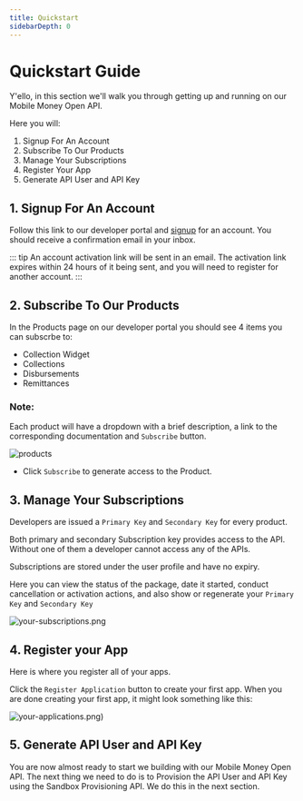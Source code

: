 ```yaml
---
title: Quickstart
sidebarDepth: 0
---
```


# Quickstart Guide

Y'ello, in this section we'll walk you through getting up and running on our Mobile Money Open API.

Here you will:

1. Signup For An Account
2. Subscribe To Our Products
3. Manage Your Subscriptions
4. Register Your App
5. Generate API User and API Key

## 1. Signup For An Account

Follow this link to our developer portal and [signup](https://momodeveloper.mtn.com/signup) for an account. You should receive a confirmation email in your inbox.

::: tip 
An account activation link will be sent in an email. The activation link expires within 24 hours of it being sent, and you will need to register for another account.
:::

## 2. Subscribe To Our Products

In the Products page on our developer portal you should see 4 items you can subscrbe to:
  - Collection Widget
  - Collections
  - Disbursements
  - Remittances

### Note:

Each product will have a dropdown with a brief description, a link to the corresponding documentation and `Subscribe` button.

<img :src="$withBase('/products.png')" alt="products">

- Click `Subscribe` to generate access to the Product.

## 3. Manage Your Subscriptions

Developers are issued a `Primary Key` and `Secondary Key` for every product.

Both primary and secondary Subscription key provides access to the API. Without one of them a developer cannot access any of the APIs.

Subscriptions are stored under the user profile and have no expiry.

Here you can view the status of the package, date it started, conduct cancellation or activation actions, and also show or regenerate your `Primary Key` and `Secondary Key`

<img :src="$withBase('/your-subscriptions.png')" alt="your-subscriptions.png">


## 4. Register your App

Here is where you register all of your apps.

Click the `Register Application` button to create your first app. When you are done creating your first app, it might look something like this:

<img :src="$withBase('/your-applications.png')" alt="your-applications.png)">


## 5. Generate API User and API Key

You are now almost ready to start we building with our Mobile Money Open API. The next thing we need to do is to Provision the API User and API Key using the Sandbox Provisioning API. We do this in the next section.











<!-- Take a look at our [Use Cases](/use-cases/#request-to-pay) to see how you can use our API.

We suggest going over to our [Sandbox](https://momodeveloper.mtn.com/docs/services/collection/operations/requesttopay-POST) and familiarize yourself with our [Sandbox Documentation](https://momodeveloper.mtn.com/mtn-momo-api-documentation/api-description/#sandbox-provisioning) -->


<!--

## Profile

In this section, you will see your personal information, account type and developer level. You can also change your `Account Password` and `Account Information` here.

### Subscriptions

A developer is issued with a `Primary Key` and `Secondary Key` for every product. Both Primary and secondary Subscription key provides access to the API. Without one of them a developer cannot access any of the APIs. Subscriptions are stored under the user profile and have no expiry.

This section provides information about your current subscription package. Here you can view the status of the package, date it started, conduct cancellation or activation actions, and also show or regenerate your `Primary Key` and `Secondary Key`

![Your subscriptions](/your-subscriptions.png)

::: warning
Please keep these keys a secret. :wink:
:::


Regeneration of a subscription key invalidates the old Key. Therefore, a developer needs to update the application with new keys after successful regeneration.

You will also notice that in the top right corner to the subscriptions is the `Analytics reports` button. Click this button to view performance over a period of time - day, week(s), month(s). We provide analytics on Calls, Response time and Bandwidth.

### Applications

In this section is where all great ideas begin. Here is where you register all your apps. Click the `Register Application` button to create your first app. When you are done creating your first app, it might look something like this.

![Your Applications](/your-applications.png)


## Product Subscription

Product defines how a developer can access the APIs. A developer must subscribe to at least one product to access the APIs. Upon subscription a developer shall be issued with a subscription key. This key shall be use to authenticate and track the developer activities on the API Manager. Currently there are two products published on the portal.

::: tip
At this point you should be able to see the [API products](https://pg-all.portal.azure-api.net/docs/services) available. :tada: :100:
:::

The API offers two options:

- Starter: Exposes all available APIs but limits the number of API calls to 5/min and a total of 100 per week. Subscription to this product doesn’t need approval.
- Unlimited: Exposes all available APIs with unlimited API calls towards API Manager. Subscription to this product requires Administrator Approval approval.

Let us explore the differences between the packages.

### Starter Package

This product package contains 4 APIs:

- [Sandbox MTN MoMo APIs](https://pg-all.portal.azure-api.net/docs/services/5ae176865809f91734da012e)
- [Sandbox Oauth API](https://pg-all.portal.azure-api.net/docs/services/sandbox-oauth-api)
- [Test Oauth API](https://pg-all.portal.azure-api.net/docs/services/test-oauth)
- [Test Partner Gateway API](https://pg-all.portal.azure-api.net/docs/services/test-partner-gateway-api)

To select this package, click the `subscribe` button to confirm.

### Unlimited Package

This product package contains 4 APIs:

- Test Oauth API
- Test Partner Gateway API

Click the `subscribe` button to confirm. You should then receive an alert notifying you of the following:

`You have successfully submitted a subscription request to the Unlimited product. You will be notified when the request is approved`



## Register an app

Now that you are subscribed to a product and can use the API, it is time to create an app. You will need to fill in the following information:

- Title
- Description
- Requirements
- Category
- URL

Upon submission, you should see the application listed under `Your Applications`. The app name is shown along with the category and state. It shows the state as `Not submitted`. We need to change this. Click the submit button to proceed.

This takes you to the `Application publishing` page where a summary of your application is shown, along with any warnings that you may need to resolve. It also shows you the reason why all application submissions are vetted.

::: tip Application Submission Vetting
Before publishing on this portal, your application record has to undergo the process of approval by portal administration. Once your application reviewed, you will receive an email on the mailbox that you specified during registration.
:::

If all the information provided checks out, your application should now be ready to use the API platform.


## MTN MoMoPay Widget

There is also a MoMo Widget that is not listed along with the packages. This widget can be used to integrate a MoMoPay checkout button to accept MoMo payments on your e-commerce site. You can see more about it [here](https://pg-all.portal.azure-api.net/widget-api)


-->
